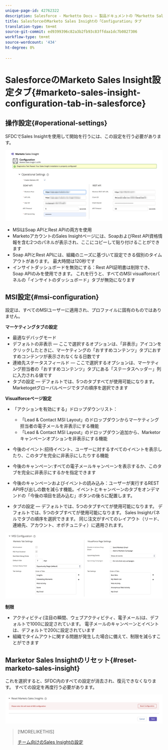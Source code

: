 ```yaml
---
unique-page-id: 42762322
description: Salesforce - Marketto Docs — 製品ドキュメントの「Marketto Sales Insight Configuration」タブ
title: SalesforceのMarketo Sales Insightの「Configuration」タブ
translation-type: tm+mt
source-git-commit: ed9399396c82a3b2fb93c83ffdaa1dc7b0827306
workflow-type: tm+mt
source-wordcount: '434'
ht-degree: 0%

---
```



# SalesforceのMarketo Sales Insight設定タブ{#marketo-sales-insight-configuration-tab-in-salesforce}

## 操作設定{#operational-settings}

SFDCでSales Insightを使用して開始を行うには、この設定を行う必要があります。

![](assets/one.png)

* MSIはSoap APIとRest APIの両方を使用
* MarketoアカウントのSales Insightページには、SoapおよびRest API資格情報を含む2つのパネルが表示され、ここにコピーして貼り付けることができます
* Soap APIとRest APIには、組織のニーズに基づいて設定できる個別のタイムアウトがあります。 最大時間は120秒です
* インサイトダッシュボードを無効にする：Rest API証明書は削除でき、Soap APIのみを使用できます。 これを行うと、すべてのMSI visualforceパネルの「インサイトのダッシュボード」タブが無効になります

## MSI設定{#msi-configuration}

設定は、すべてのMSIユーザーに適用され、プロファイルに固有のものではありません。

**マーケティングタブの設定**

* 最適なデバッグモード
* デフォルトの非表示 — ここで選択するオプションは、「非表示」アイコンをクリックしたときに、マーケティングの「おすすめコンテンツ」タブにおすすめコンテンツが表示されなくなる日数です
* 連絡先ステータスフィールド — ここで選択するオプションは、マーケティング担当者の「おすすめコンテンツ」タブにある「ステータスヘッダー」列に入力される値です
* タブの設定 — デフォルトでは、5つのタブすべてが使用可能になります。 Marketogetグローバルページでタブの順序を選択できます

**Visualforceページ設定**

* 「アクションを有効にする」ドロップダウンリスト：

   * 「Lead &amp; Contact MSI Layout」のドロップダウンからマーケティング担当者の電子メールを非表示にする機能
   * 「Lead &amp; Contact MSI Layout」のドロップダウン追加から、Marketorキャンペーンオプションを非表示にする機能

* 今後のイベント:招待イベント、ユーザーに対するすべてのイベントを表示したり、このタブを完全に非表示にしたりする機能
* 今後のキャンペーン:すべての電子メールキャンペーンを表示するか、このタブを完全に非表示にするかを指定できます
* 今後のキャンペーンおよびイベントの読み込み：ユーザーが実行するREST API呼び出しの数を減らす機能。イベントとキャンペーンのタブをオンデマンドの「今後の項目を読み込む」ボタンの後ろに配置します。
* タブの設定 — デフォルトでは、5つのタブすべてが使用可能になります。 デフォルトでは、5つのタブすべてが使用可能になります。 Sales Insightパネルでタブの順序を選択できます。 同じ注文がすべてのレイアウト（リード、連絡先、アカウント、オポチュニティ）に適用されます。

![](assets/two.png)

**制限**

* アクティビティ(注目の瞬間、ウェブアクティビティ、電子メール)は、デフォルトで1000に設定されています。 電子メールのキャンペーンとイベントは、デフォルトで200に設定されています
* 組織でタイムアウトに関する問題が発生した場合に備えて、制限を減らすことができます

## Marketor Sales Insightのリセット{#reset-marketo-sales-insight}

これを選択すると、SFDC内のすべての設定が消去され、復元できなくなります。 すべての設定を再度行う必要があります。

![](assets/three.png)

>[!MORELIKETHIS]
>
>[チーム向けのSales Insightの設定](/help/marketo/product-docs/marketo-sales-insight/msi-for-salesforce/configuration/setting-up-sales-insight-for-your-team.md)

